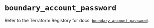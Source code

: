 # `boundary_account_password`

Refer to the Terraform Registory for docs: [`boundary_account_password`](https://registry.terraform.io/providers/hashicorp/boundary/1.1.12/docs/resources/account_password).
